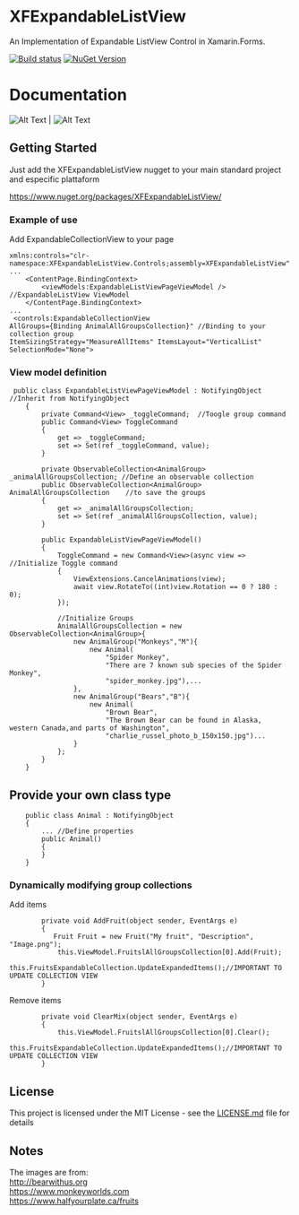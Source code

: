 # XFExpandableListView
An Implementation of Expandable ListView Control in Xamarin.Forms.

[![Build status](https://build.appcenter.ms/v0.1/apps/133697af-20ff-41f3-91a4-22c5d99d2efd/branches/master/badge)](https://appcenter.ms) [![NuGet Version](https://buildstats.info/nuget/XFExpandableListView)](https://www.nuget.org/packages/XFExpandableListView)

# Documentation

![Alt Text](https://media.giphy.com/media/1AfbEInjrtTcmVepOM/giphy.gif) |  ![Alt Text](https://media.giphy.com/media/UTHHVrMsLSEI2gw5bc/giphy-downsized.gif)

## Getting Started

Just add the XFExpandableListView nugget to your main standard project and especific plattaform

https://www.nuget.org/packages/XFExpandableListView/


### Example of use
Add ExpandableCollectionView to your page
```
xmlns:controls="clr-namespace:XFExpandableListView.Controls;assembly=XFExpandableListView"
...
    <ContentPage.BindingContext>
        <viewModels:ExpandableListViewPageViewModel /> //ExpandableListView ViewModel
    </ContentPage.BindingContext>
...
 <controls:ExpandableCollectionView 
AllGroups={Binding AnimalAllGroupsCollection}" //Binding to your collection group
ItemSizingStrategy="MeasureAllItems" ItemsLayout="VerticalList" SelectionMode="None">
```
### View model definition
```
 public class ExpandableListViewPageViewModel : NotifyingObject //Inherit from NotifyingObject
    {
        private Command<View> _toggleCommand;  //Toogle group command
        public Command<View> ToggleCommand
        {
            get => _toggleCommand;
            set => Set(ref _toggleCommand, value);
        }

        private ObservableCollection<AnimalGroup> _animalAllGroupsCollection; //Define an observable collection
        public ObservableCollection<AnimalGroup> AnimalAllGroupsCollection    //to save the groups
        {
            get => _animalAllGroupsCollection;
            set => Set(ref _animalAllGroupsCollection, value);
        }

        public ExpandableListViewPageViewModel()
        {
            ToggleCommand = new Command<View>(async view =>  //Initialize Toggle command
            {
                ViewExtensions.CancelAnimations(view);
                await view.RotateTo((int)view.Rotation == 0 ? 180 : 0);
            });
            
            //Initialize Groups
            AnimalAllGroupsCollection = new ObservableCollection<AnimalGroup>{
                new AnimalGroup("Monkeys","M"){
                    new Animal(
                        "Spider Monkey", 
                        "There are 7 known sub species of the Spider Monkey",
                        "spider_monkey.jpg"),...
                },
                new AnimalGroup("Bears","B"){
                    new Animal(
                        "Brown Bear",
                        "The Brown Bear can be found in Alaska, western Canada,and parts of Washington",
                        "charlie_russel_photo_b_150x150.jpg")...
                }
            };
        }
    }
```
## Provide your own class type
```
    public class Animal : NotifyingObject
    {
        ... //Define properties
        public Animal()
        {
        }
    }
```


### Dynamically modifying group collections

 Add items
```
        private void AddFruit(object sender, EventArgs e)
        {
           Fruit Fruit = new Fruit("My fruit", "Description", "Image.png");
            this.ViewModel.FruitslAllGroupsCollection[0].Add(Fruit);
            this.FruitsExpandableCollection.UpdateExpandedItems();//IMPORTANT TO UPDATE COLLECTION VIEW
        }
```
 Remove items
```
        private void ClearMix(object sender, EventArgs e)
        {
            this.ViewModel.FruitslAllGroupsCollection[0].Clear();
            this.FruitsExpandableCollection.UpdateExpandedItems();//IMPORTANT TO UPDATE COLLECTION VIEW
        }
```

## License

This project is licensed under the MIT License - see the [LICENSE.md](LICENSE.md) file for details

## Notes
The images are from:  
http://bearwithus.org  
https://www.monkeyworlds.com  
https://www.halfyourplate.ca/fruits
